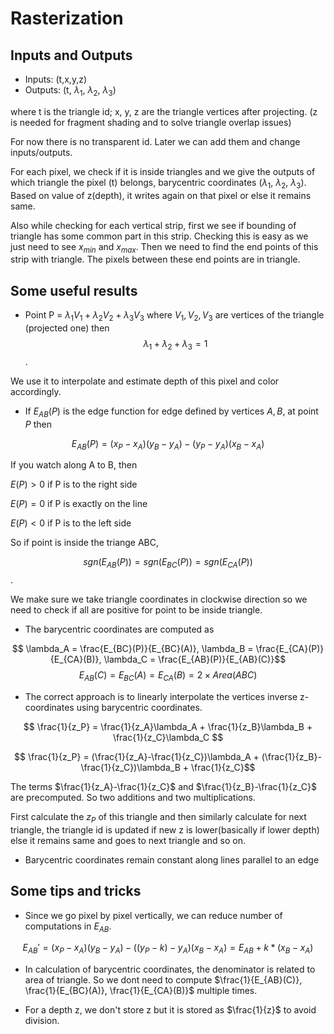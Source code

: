 # Rasterization

## Inputs and Outputs
* Inputs: (t,x,y,z)
* Outputs: (t, $\lambda_1$, $\lambda_2$, $\lambda_3$)

where t is the triangle id; x, y, z are the triangle vertices after projecting. (z is needed for fragment shading and to solve triangle overlap issues)

For now there is no transparent id. Later we can add them and change inputs/outputs.

For each pixel, we check if it is inside triangles and we give the outputs of which triangle the pixel (t) belongs, barycentric coordinates ($\lambda_1$, $\lambda_2$, $\lambda_3$). Based on value of z(depth), it writes again on that pixel or else it remains same.

Also while checking for each vertical strip, first we see if bounding of triangle has some common part in this strip. Checking this is easy as we just need to see $x_{min}$ and $x_{max}$. Then we need to find the end points of this strip with triangle. The pixels between these end points are in triangle. 

## Some useful results
* Point P = $\lambda_1 V_1 + \lambda_2 V_2 + \lambda_3 V_3$ where $V_1, V_2, V_3$ are vertices of the triangle (projected one) then 
$$\lambda_1 + \lambda_2 + \lambda_3 = 1$$.

We use it to interpolate and estimate depth of this pixel and color accordingly.

* If $E_{AB}(P)$ is the edge function for edge defined by vertices $A, B$, at point $P$ then

$$ E_{AB}(P) = (x_P - x_A)(y_B - y_A) - (y_P - y_A)(x_B - x_A)$$

If you watch along A to B, then

$E(P) > 0$ if P is to the right side

$E(P) = 0$ if P is exactly on the line

$E(P) < 0$ if P is to the left side

So if point is inside the triange ABC, 

$$sgn(E_{AB}(P)) = sgn(E_{BC}(P)) = sgn(E_{CA}(P))$$.

We make sure we take triangle coordinates in clockwise direction so we need to check if all are positive for point to be inside triangle.

* The barycentric coordinates are computed as

$$ \lambda_A = \frac{E_{BC}(P)}{E_{BC}(A)}, \lambda_B = \frac{E_{CA}(P)}{E_{CA}(B)}, \lambda_C = \frac{E_{AB}(P)}{E_{AB}(C)}$$
$$ E_{AB}(C) = E_{BC}(A) = E_{CA}(B) = 2 \times Area(ABC) $$

* The correct approach is to linearly interpolate the vertices inverse z-coordinates using barycentric coordinates.

$$ \frac{1}{z_P} = \frac{1}{z_A}\lambda_A + \frac{1}{z_B}\lambda_B + \frac{1}{z_C}\lambda_C $$

$$ \frac{1}{z_P} = (\frac{1}{z_A}-\frac{1}{z_C})\lambda_A + (\frac{1}{z_B}-\frac{1}{z_C})\lambda_B + \frac{1}{z_C}$$

The terms $\frac{1}{z_A}-\frac{1}{z_C}$ and $\frac{1}{z_B}-\frac{1}{z_C}$ are precomputed. So two additions and two multiplications.

First calculate the $z_P$ of this triangle and then similarly calculate for next triangle, the triangle id is updated if new z is lower(basically if lower depth) else it remains same and goes to next triangle and so on.

* Barycentric coordinates remain constant along lines parallel to an edge

## Some tips and tricks

* Since we go pixel by pixel vertically, we can reduce number of computations in $E_{AB}$.

$$ E_{AB}' = (x_P - x_A)(y_B - y_A) - ((y_P-k) - y_A)(x_B - x_A) = E_{AB} + k * (x_B - x_A) $$

<!--- Similarly when one vertical processing is done, we can keep y constant and go to increase x by 1 unit (=k).

$$ E_{AB}' = ((x_P+k) - x_A)(y_B - y_A) - (y_P - y_A)(x_B - x_A) = E_{AB} + k * (y_B - y_A) $$ --->

* In calculation of barycentric coordinates, the denominator is related to area of triangle. So we dont need to compute $\frac{1}{E_{AB}(C)}, \frac{1}{E_{BC}(A)}, \frac{1}{E_{CA}(B)}$ multiple times.

* For a depth z, we don't store z but it is stored as $\frac{1}{z}$ to avoid division.